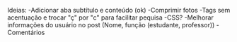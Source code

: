 Ideias:
-Adicionar aba subtítulo e conteúdo (ok)
-Comprimir fotos
-Tags sem acentuação e trocar "ç" por "c" para facilitar pequisa
-CSS?
-Melhorar informações do usuário no post (Nome, função (estudante, professor))
-Comentários
